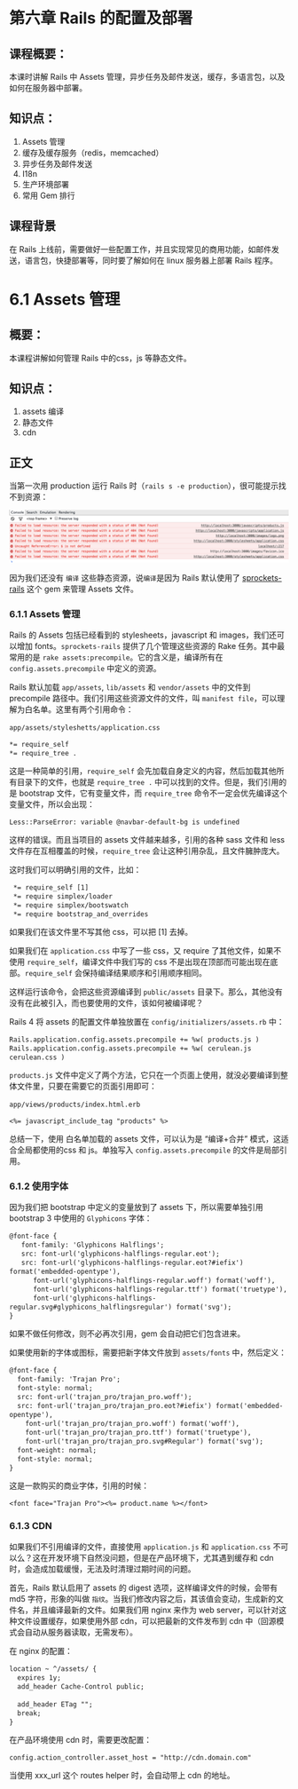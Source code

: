 # 第六章 Rails 的配置及部署

## 课程概要：

本课时讲解 Rails 中 Assets 管理，异步任务及邮件发送，缓存，多语言包，以及如何在服务器中部署。

## 知识点：

1. Assets 管理
2. 缓存及缓存服务（redis，memcached）
3. 异步任务及邮件发送
4. I18n
5. 生产环境部署
6. 常用 Gem 排行

## 课程背景

在 Rails 上线前，需要做好一些配置工作，并且实现常见的商用功能，如邮件发送，语言包，快捷部署等，同时要了解如何在 linux 服务器上部署 Rails 程序。

# 6.1 Assets 管理

## 概要：

本课程讲解如何管理 Rails 中的css，js 等静态文件。

## 知识点：

1. assets 编译
2. 静态文件
3. cdn

## 正文

当第一次用 production 运行 Rails 时（`rails s -e production`），很可能提示找不到资源：

![](../source/images/chapter_6/1.png)

因为我们还没有 `编译` 这些静态资源，说`编译`是因为 Rails 默认使用了 [sprockets-rails](https://github.com/rails/sprockets-rails) 这个 gem 来管理 Assets 文件。

### 6.1.1 Assets 管理

Rails 的 Assets 包括已经看到的 stylesheets，javascript 和 images，我们还可以增加 fonts。`sprockets-rails` 提供了几个管理这些资源的 Rake 任务。其中最常用的是 `rake assets:precompile`。它的含义是，编译所有在 `config.assets.precompile` 中定义的资源。

Rails 默认加载 `app/assets`, `lib/assets` 和 `vendor/assets` 中的文件到 precompile 路径中。我们引用这些资源文件的文件，叫 `manifest file`，可以理解为白名单。这里有两个引用命令：

`app/assets/styleshetts/application.css`

```
*= require_self
*= require_tree . 
```

这是一种简单的引用，`require_self` 会先加载自身定义的内容，然后加载其他所有目录下的文件，也就是 `require_tree .` 中可以找到的文件。但是，我们引用的是 bootstrap 文件，它有变量文件，而 `require_tree` 命令不一定会优先编译这个变量文件，所以会出现：

```
Less::ParseError: variable @navbar-default-bg is undefined
```

这样的错误。而且当项目的 assets 文件越来越多，引用的各种 sass 文件和 less 文件存在互相覆盖的时候，`require_tree` 会让这种引用杂乱，且文件臃肿庞大。

这时我们可以明确引用的文件，比如：

```
 *= require_self [1]
 *= require simplex/loader
 *= require simplex/bootswatch
 *= require bootstrap_and_overrides
```

如果我们在该文件里不写其他 css，可以把 [1] 去掉。

如果我们在 `application.css` 中写了一些 css，又 require 了其他文件，如果不使用 `require_self`，编译文件中我们写的 css 不是出现在顶部而可能出现在底部。`require_self` 会保持编译结果顺序和引用顺序相同。

这样运行该命令，会把这些资源编译到 `public/assets` 目录下。那么，其他没有没有在此被引入，而也要使用的文件，该如何被编译呢？

Rails 4 将 assets 的配置文件单独放置在 `config/initializers/assets.rb` 中：

```
Rails.application.config.assets.precompile += %w( products.js )
Rails.application.config.assets.precompile += %w( cerulean.js cerulean.css )
```

`products.js` 文件中定义了两个方法，它只在一个页面上使用，就没必要编译到整体文件里，只要在需要它的页面引用即可：

`app/views/products/index.html.erb`

```
<%= javascript_include_tag "products" %>
```

总结一下，使用 白名单加载的 assets 文件，可以认为是 “编译+合并” 模式，这适合全局都使用的css 和 js。单独写入 `config.assets.precompile` 的文件是局部引用。

### 6.1.2 使用字体

因为我们把 bootstrap 中定义的变量放到了 assets 下，所以需要单独引用 bootstrap 3 中使用的 `Glyphicons` 字体：

```
@font-face {
   font-family: 'Glyphicons Halflings';
   src: font-url('glyphicons-halflings-regular.eot');
   src: font-url('glyphicons-halflings-regular.eot?#iefix') format('embedded-opentype'),
      font-url('glyphicons-halflings-regular.woff') format('woff'),
      font-url('glyphicons-halflings-regular.ttf') format('truetype'),
      font-url('glyphicons-halflings-regular.svg#glyphicons_halflingsregular') format('svg');
}
```

如果不做任何修改，则不必再次引用，gem 会自动把它们包含进来。

如果使用新的字体或图标，需要把新字体文件放到 `assets/fonts` 中，然后定义：

```
@font-face {
  font-family: 'Trajan Pro';
  font-style: normal;
  src: font-url('trajan_pro/trajan_pro.woff');
  src: font-url('trajan_pro/trajan_pro.eot?#iefix') format('embedded-opentype'),
    font-url('trajan_pro/trajan_pro.woff') format('woff'),
    font-url('trajan_pro/trajan_pro.ttf') format('truetype'),
    font-url('trajan_pro/trajan_pro.svg#Regular') format('svg');
  font-weight: normal;
  font-style: normal;
}
```

这是一款购买的商业字体，引用的时候：

```
<font face="Trajan Pro"><%= product.name %></font>
```

### 6.1.3 CDN

如果我们不引用编译的文件，直接使用 `application.js` 和 `application.css` 不可以么？这在开发环境下自然没问题，但是在产品环境下，尤其遇到缓存和 cdn 时，会造成加载缓慢，无法及时清理过期时间的问题。

首先，Rails 默认启用了 assets 的 digest 选项，这样编译文件的时候，会带有 md5 字符，形象的叫做 `指纹`。当我们修改内容之后，其该值会变动，生成新的文件名，并且编译最新的文件。如果我们用 nginx 来作为 web server，可以针对这种文件设置缓存，如果使用外部 cdn，可以把最新的文件发布到 cdn 中（回源模式会自动从服务器读取，无需发布）。

在 nginx 的配置：

```
location ~ ^/assets/ {
  expires 1y;
  add_header Cache-Control public;
 
  add_header ETag "";
  break;
}
```

在产品环境使用 cdn 时，需要更改配置：

```
config.action_controller.asset_host = "http://cdn.domain.com"
```

当使用 xxx_url 这个 routes helper 时，会自动带上 cdn 的地址。

